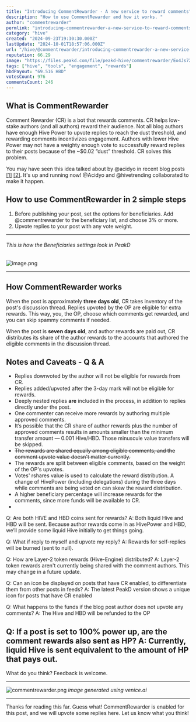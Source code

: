 ```yaml
---
title: "Introducing CommentRewarder - A new service to reward comments"
description: "How to use CommentRewarder and how it works. "
author: "commentrewarder"
permlink: "introducing-commentrewarder-a-new-service-to-reward-comments"
category: "hive"
created: "2024-09-23T19:30:30.000Z"
lastUpdate: "2024-10-01T18:57:06.000Z"
url: "/hive/@commentrewarder/introducing-commentrewarder-a-new-service-to-reward-comments"
reputation: 66.29
image: "https://files.peakd.com/file/peakd-hive/commentrewarder/Eo4Js72AzQQCr57qWdZ7x1b8NEaahQfKE9AKBdT3EJZMjzDF1TD174TZubiv9EcBRCf.png"
tags: ["hive", "tools", "engagement", "rewards"]
hbdPayout: "69.516 HBD"
votesCount: 976
commentsCount: 246
---
```



## What is CommentRewarder

Comment Rewarder (CR) is a bot that rewards comments. CR helps low-stake authors (and all authors) reward their audience. Not all blog authors have enough Hive Power to upvote replies to reach the dust threshold, and rewarding comments incentivizes engagement. Authors with lower Hive Power may not have a weighty enough vote to successfully reward replies to their posts because of the ~$0.02 “dust” threshold. CR solves this problem.

You may have seen this idea talked about by @acidyo in recent blog posts [[1]](https://peakd.com/@acidyo/commentrewarder) [[2]](https://peakd.com/comment/@acidyo/comment-rewarding-idea). It's up and running now! @Acidyo and @hivetrending collaborated to make it happen.

## How to use CommentRewarder in 2 simple steps
1. Before publishing your post, set the options for beneficiaries. Add @commentrewarder to the beneficiary list, and choose 3% or more.
2. Upvote replies to your post with any vote weight. 

---
###### This is how the Beneficiaries settings look in PeakD
![image.png](https://files.peakd.com/file/peakd-hive/commentrewarder/Eo4Js72AzQQCr57qWdZ7x1b8NEaahQfKE9AKBdT3EJZMjzDF1TD174TZubiv9EcBRCf.png)



---

## How CommentRewarder works

When the post is approximately **three days old**, CR takes inventory of the post's discussion thread. Replies upvoted by the OP are eligible for extra rewards. This way, you, the OP, choose which comments get rewarded, and you can skip spammy comments if needed.

When the post is **seven days old**, and author rewards are paid out, CR distributes its share of the author rewards to the accounts that authored the eligible comments in the discussion thread.

## Notes and Caveats - Q & A

* Replies downvoted by the author will not be eligible for rewards from CR. 
* Replies added/upvoted after the 3-day mark will not be eligible for rewards.
* Deeply nested replies **are** included in the process, in addition to replies directly under the post.
* One commenter can receive more rewards by authoring multiple approved comments.
* It’s possible that the CR share of author rewards plus the number of approved comments results in amounts smaller than the minimum transfer amount — 0.001 Hive/HBD. Those minuscule value transfers will be skipped.
* ~~The rewards are shared equally among eligible comments, and the comment upvote value doesn't matter currently.~~
* The rewards are split between eligible comments, based on the weight of the OP's upvotes.
* Votes' rshares value is used to calculate the reward distribution. A change of HivePower (including delegations) during the three days while comments are being voted on can skew the reward distribution.
* A higher beneficiary percentage will increase rewards for the comments, since more funds will be available to CR.
* 

Q: Are both HIVE and HBD coins sent for rewards?
A: Both liquid Hive and HBD will be sent. Because author rewards come in as HivePower and HBD, we’ll provide some liquid Hive initially to get things going.

Q: What if reply to myself and upvote my reply?
A: Rewards for self-replies will be burned (sent to null).

Q: How are Layer-2 token rewards (Hive-Engine) distributed?
A: Layer-2 token rewards aren't currently being shared with the comment authors. This may change in a future update.

Q: Can an icon be displayed on posts that have CR enabled, to differentiate them from other posts in feeds?
A: The latest PeakD version shows a unique icon for posts that have CR enabled 

Q: What happens to the funds if the blog post author does not upvote any comments?
A: The Hive and HBD will be refunded to the OP

Q: If a post is set to 100% power up, are the comment rewards also sent as HP?
A: Currently, liquid Hive is sent equivalent to the amount of HP that pays out.
---

What do you think? Feedback is welcome.

---

![commentrewarder.png](https://files.peakd.com/file/peakd-hive/commentrewarder/AJpnnkNxxf1wwShBNA3Sgdao3gP4PHNBqp72Mu5D1qhLCTz4YpcPMycBRjdzXDE.png)
*image generated using venice.ai*

---

Thanks for reading this far. Guess what! CommentRewarder is enabled for this post, and we will upvote some replies here. Let us know what you think!

